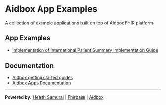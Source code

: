 # Aidbox App Examples

A collection of example applications built on top of Aidbox FHIR platform

## App Examples

- [Implementation of International Patient Summary Implementation Guide](/ips_ig)


## Documentation

- [Aidbox getting started guides](https://docs.aidbox.app/getting-started?utm_source=github&utm_medium=readme&utm_campaign=app-examples-repo) 
- [Aidbox Apps Documentation](https://docs.aidbox.app/app-development/aidbox-sdk/aidbox-apps?utm_source=github&utm_medium=readme&utm_campaign=app-examples-repo)

***
**Powered by:** 
[Health Samurai](http://www.health-samurai.io?utm_source=github&utm_medium=readme&utm_campaign=app-examples-repo) |
[Fhirbase](http://www.health-samurai.io/fhirbase?utm_source=github&utm_medium=readme&utm_campaign=app-examples-repo) |
[Aidbox](http://www.health-samurai.io/aidbox?utm_source=github&utm_medium=readme&utm_campaign=app-examples-repo)
